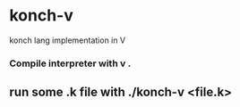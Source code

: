 # konch-v
konch lang implementation in V
### Compile interpreter with v .
## run some .k file with ./konch-v <file.k>
